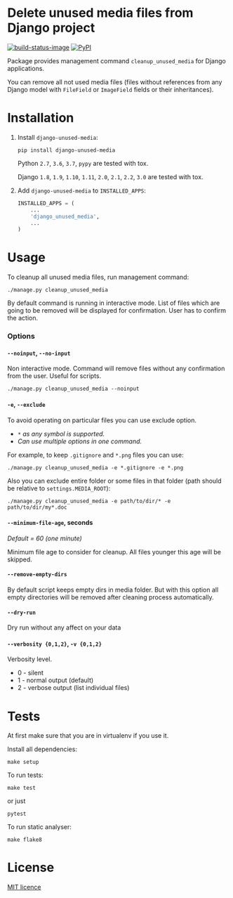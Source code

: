 # Delete unused media files from Django project

[![build-status-image]][travis] [![PyPI][pypi-version-image]][pypi-version]

Package provides management command `cleanup_unused_media` for Django applications. 

You can remove all not used media files (files without references from any Django model with `FileField` or `ImageField` fields or their inheritances).

# Installation

1.  Install ``django-unused-media``:
    ```
    pip install django-unused-media
    ```

    Python `2.7`, `3.6`, `3.7`, `pypy` are tested with tox.
    
    Django `1.8`, `1.9`, `1.10`, `1.11`, `2.0`, `2.1`, `2.2`, `3.0` are tested with tox.

2.  Add ``django-unused-media`` to ``INSTALLED_APPS``:
    ```python
    INSTALLED_APPS = (
        ...
        'django_unused_media',
        ...
    )
    ```

# Usage

To cleanup all unused media files, run management command:
```
./manage.py cleanup_unused_media
```
By default command is running in interactive mode. List of files which are going to be removed will be displayed for confirmation. User has to confirm the action.

### Options

#### `--noinput`, `--no-input`

Non interactive mode. Command will remove files without any confirmation from the user. Useful for scripts.
```
./manage.py cleanup_unused_media --noinput
```

#### `-e`, `--exclude`

To avoid operating on particular files you can use exclude option. 
- *`*` as any symbol is supported.*
- *Can use multiple options in one command.*

For example, to keep `.gitignore` and `*.png` files you can use:
```
./manage.py cleanup_unused_media -e *.gitignore -e *.png
```

Also you can exclude entire folder or some files in that folder (path should be relative to `settings.MEDIA_ROOT`):
```
./manage.py cleanup_unused_media -e path/to/dir/* -e path/to/dir/my*.doc
```

#### `--minimum-file-age`, seconds

*Default = 60 (one minute)*

Minimum file age to consider for cleanup. All files younger this age will be skipped. 

#### `--remove-empty-dirs`

By default script keeps empty dirs in media folder. But with this option all empty directories will be removed after cleaning process automatically.

#### `--dry-run`

Dry run without any affect on your data

#### `--verbosity {0,1,2}`, `-v {0,1,2}`

Verbosity level. 
- 0 - silent
- 1 - normal output (default)
- 2 - verbose output (list individual files)


# Tests
At first make sure that you are in virtualenv if you use it.

Install all dependencies:
```
make setup
```
To run tests:
```
make test
```
or just
```
pytest
```

To run static analyser:
```
make flake8
```

# License
[MIT licence](./LICENSE)

[build-status-image]: https://api.travis-ci.org/akolpakov/django-unused-media.svg?branch=master
[travis]: http://travis-ci.org/akolpakov/django-unused-media?branch=master
[pypi-version-image]: https://img.shields.io/pypi/v/django-unused-media.svg
[pypi-version]: https://pypi.python.org/pypi/django-unused-media
